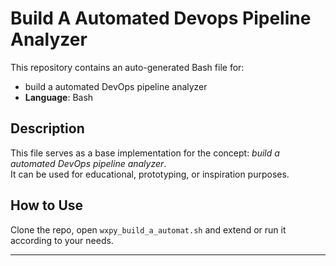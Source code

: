 # Build A Automated Devops Pipeline Analyzer

This repository contains an auto-generated Bash file for:

- build a automated DevOps pipeline analyzer
- **Language**: Bash

## Description

This file serves as a base implementation for the concept: *build a automated DevOps pipeline analyzer*.  
It can be used for educational, prototyping, or inspiration purposes.

## How to Use

Clone the repo, open `wxpy_build_a_automat.sh` and extend or run it according to your needs.

---


